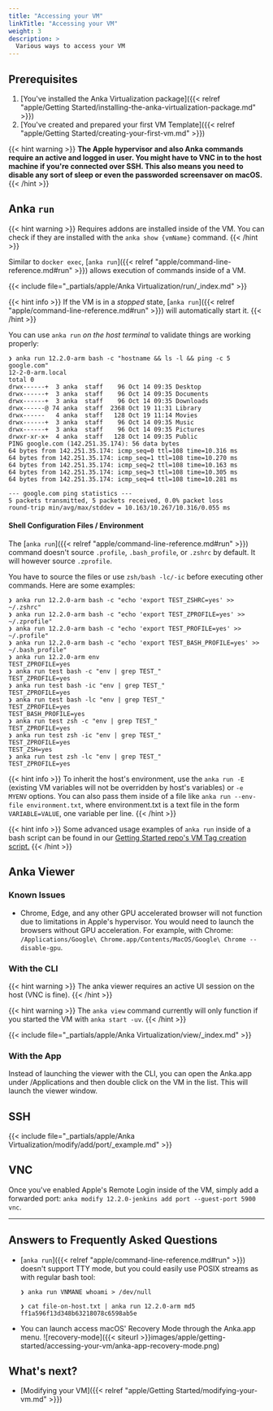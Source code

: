 ```yaml
---
title: "Accessing your VM"
linkTitle: "Accessing your VM"
weight: 3
description: >
  Various ways to access your VM
---
```


## Prerequisites

1. [You've installed the Anka Virtualization package]({{< relref "apple/Getting Started/installing-the-anka-virtualization-package.md" >}})
2. [You've created and prepared your first VM Template]({{< relref "apple/Getting Started/creating-your-first-vm.md" >}})

{{< hint warning >}}
**The Apple hypervisor and also Anka commands require an active and logged in user. You might have to VNC in to the host machine if you're connected over SSH. This also means you need to disable any sort of sleep or even the passworded screensaver on macOS.**
{{< /hint >}}

## Anka `run`

{{< hint warning >}}
Requires addons are installed inside of the VM. You can check if they are installed with the `anka show {vmName}` command.
{{< /hint >}}

Similar to `docker exec`, [`anka run`]({{< relref "apple/command-line-reference.md#run" >}}) allows execution of commands inside of a VM.

{{< include file="_partials/apple/Anka Virtualization/run/_index.md" >}}

{{< hint info >}}
If the VM is in a _stopped_ state, [`anka run`]({{< relref "apple/command-line-reference.md#run" >}}) will automatically start it.
{{< /hint >}}

You can use `anka run` _on the host terminal_ to validate things are working properly:

```shell
❯ anka run 12.2.0-arm bash -c "hostname && ls -l && ping -c 5 google.com"
12-2-0-arm.local
total 0
drwx------+  3 anka  staff    96 Oct 14 09:35 Desktop
drwx------+  3 anka  staff    96 Oct 14 09:35 Documents
drwx------+  3 anka  staff    96 Oct 14 09:35 Downloads
drwx------@ 74 anka  staff  2368 Oct 19 11:31 Library
drwx------   4 anka  staff   128 Oct 19 11:14 Movies
drwx------+  3 anka  staff    96 Oct 14 09:35 Music
drwx------+  3 anka  staff    96 Oct 14 09:35 Pictures
drwxr-xr-x+  4 anka  staff   128 Oct 14 09:35 Public
PING google.com (142.251.35.174): 56 data bytes
64 bytes from 142.251.35.174: icmp_seq=0 ttl=108 time=10.316 ms
64 bytes from 142.251.35.174: icmp_seq=1 ttl=108 time=10.270 ms
64 bytes from 142.251.35.174: icmp_seq=2 ttl=108 time=10.163 ms
64 bytes from 142.251.35.174: icmp_seq=3 ttl=108 time=10.305 ms
64 bytes from 142.251.35.174: icmp_seq=4 ttl=108 time=10.281 ms

--- google.com ping statistics ---
5 packets transmitted, 5 packets received, 0.0% packet loss
round-trip min/avg/max/stddev = 10.163/10.267/10.316/0.055 ms
```

#### Shell Configuration Files / Environment

The [`anka run`]({{< relref "apple/command-line-reference.md#run" >}}) command doesn't source `.profile`, `.bash_profile`, or `.zshrc` by default. It will however source `.zprofile`.

You have to source the files or use `zsh/bash -lc/-ic` before executing other commands. Here are some examples:

```shell
❯ anka run 12.2.0-arm bash -c "echo 'export TEST_ZSHRC=yes' >> ~/.zshrc"
❯ anka run 12.2.0-arm bash -c "echo 'export TEST_ZPROFILE=yes' >> ~/.zprofile"
❯ anka run 12.2.0-arm bash -c "echo 'export TEST_PROFILE=yes' >> ~/.profile"
❯ anka run 12.2.0-arm bash -c "echo 'export TEST_BASH_PROFILE=yes' >> ~/.bash_profile"
❯ anka run 12.2.0-arm env
TEST_ZPROFILE=yes
❯ anka run test bash -c "env | grep TEST_"
TEST_ZPROFILE=yes
❯ anka run test bash -ic "env | grep TEST_"
TEST_ZPROFILE=yes
❯ anka run test bash -lc "env | grep TEST_"
TEST_ZPROFILE=yes
TEST_BASH_PROFILE=yes
❯ anka run test zsh -c "env | grep TEST_"
TEST_ZPROFILE=yes
❯ anka run test zsh -ic "env | grep TEST_"
TEST_ZPROFILE=yes
TEST_ZSH=yes
❯ anka run test zsh -lc "env | grep TEST_"
TEST_ZPROFILE=yes
```

{{< hint info >}}
To inherit the host's environment, use the `anka run -E` (existing VM variables will not be overridden by host's variables) or `-e MYENV` options. You can also pass them inside of a file like `anka run --env-file environment.txt`, where environment.txt is a text file in the form `VARIABLE=VALUE`, one variable per line.
{{< /hint >}}


{{< hint info >}}
Some advanced usage examples of `anka run` inside of a bash script can be found in our [Getting Started repo's VM Tag creation script.](https://github.com/veertuinc/getting-started/blob/master/create-vm-template-tags.bash)
{{< /hint >}}

## Anka Viewer

### Known Issues

- Chrome, Edge, and any other GPU accelerated browser will not function due to limitations in Apple's hypervisor. You would need to launch the browsers without GPU acceleration. For example, with Chrome: `/Applications/Google\ Chrome.app/Contents/MacOS/Google\ Chrome --disable-gpu`.

### With the CLI

{{< hint warning >}}
The anka viewer requires an active UI session on the host (VNC is fine).
{{< /hint >}}

{{< hint warning >}}
The `anka view` command currently will only function if you started the VM with `anka start -uv`.
{{< /hint >}}

{{< include file="_partials/apple/Anka Virtualization/view/_index.md" >}}

### With the App

Instead of launching the viewer with the CLI, you can open the Anka.app under /Applications and then double click on the VM in the list. This will launch the viewer window.


## SSH

{{< include file="_partials/apple/Anka Virtualization/modify/add/port/_example.md" >}}

## VNC

Once you've enabled Apple's Remote Login inside of the VM, simply add a forwarded port: `anka modify 12.2.0-jenkins add port --guest-port 5900 vnc`.

---

## Answers to Frequently Asked Questions

- [`anka run`]({{< relref "apple/command-line-reference.md#run" >}}) doesn't support TTY mode, but you could easily use POSIX streams as with regular bash tool:

  ```shell
  ❯ anka run VNMANE whoami > /dev/null

  ❯ cat file-on-host.txt | anka run 12.2.0-arm md5
  ff1a596f13d348b63218078c6598ab5e
  ```

- You can launch access macOS' Recovery Mode through the Anka.app menu.
  ![recovery-mode]({{< siteurl >}}images/apple/getting-started/accessing-your-vm/anka-app-recovery-mode.png)

## What's next?

- [Modifying your VM]({{< relref "apple/Getting Started/modifying-your-vm.md" >}})
